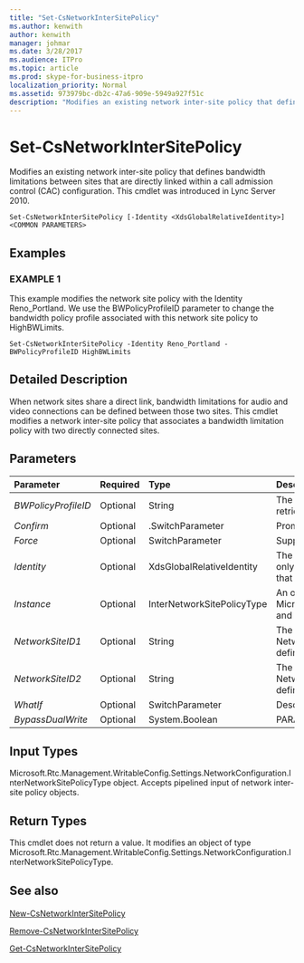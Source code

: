 ```yaml
---
title: "Set-CsNetworkInterSitePolicy"
ms.author: kenwith
author: kenwith
manager: johmar
ms.date: 3/28/2017
ms.audience: ITPro
ms.topic: article
ms.prod: skype-for-business-itpro
localization_priority: Normal
ms.assetid: 973979bc-db2c-47a6-909e-5949a927f51c
description: "Modifies an existing network inter-site policy that defines bandwidth limitations between sites that are directly linked within a call admission control (CAC) configuration. This cmdlet was introduced in Lync Server 2010."
---
```


# Set-CsNetworkInterSitePolicy
 
Modifies an existing network inter-site policy that defines bandwidth limitations between sites that are directly linked within a call admission control (CAC) configuration. This cmdlet was introduced in Lync Server 2010.
  
```
Set-CsNetworkInterSitePolicy [-Identity <XdsGlobalRelativeIdentity>] <COMMON PARAMETERS>

```

## Examples

### EXAMPLE 1

This example modifies the network site policy with the Identity Reno_Portland. We use the BWPolicyProfileID parameter to change the bandwidth policy profile associated with this network site policy to HighBWLimits.
  
```
Set-CsNetworkInterSitePolicy -Identity Reno_Portland -BWPolicyProfileID HighBWLimits
```

## Detailed Description

When network sites share a direct link, bandwidth limitations for audio and video connections can be defined between those two sites. This cmdlet modifies a network inter-site policy that associates a bandwidth limitation policy with two directly connected sites.
  
## Parameters

|**Parameter**|**Required**|**Type**|**Description**|
|:-----|:-----|:-----|:-----|
| _BWPolicyProfileID_ <br/> |Optional  <br/> |String  <br/> |The Identity of the bandwidth policy profile that will define the limitations for this site policy. You can retrieve a list of available profiles by calling the **Get-CsNetworkBandwidthPolicyProfile** cmdlet. <br/> |
| _Confirm_ <br/> |Optional  <br/> |.SwitchParameter  <br/> |Prompts you for confirmation before executing the command.  <br/> |
| _Force_ <br/> |Optional  <br/> |SwitchParameter  <br/> |Suppresses any confirmation prompts that would otherwise be displayed before making changes.  <br/> |
| _Identity_ <br/> |Optional  <br/> |XdsGlobalRelativeIdentity  <br/> |The unique identifier of the network site policy you want to modify. Network site policies are created only at the global scope, so this identifier does not need to specify a scope. Instead, it contains a string that is a unique name that identifies that site policy.  <br/> |
| _Instance_ <br/> |Optional  <br/> |InterNetworkSitePolicyType  <br/> |An object reference to a site policy that has been modified in memory. This object must be of type Microsoft.Rtc.Management.WritableConfig.Settings.NetworkConfiguration.InterNetworkSitePolicyType, and can be retrieved by calling the **Get-CsNetworkInterSitePolicy** cmdlet. <br/> |
| _NetworkSiteID1_ <br/> |Optional  <br/> |String  <br/> |The Identity (NetworkSiteID) of one of the two sites associated with this policy. The combination of NetworkSiteID1 and NetworkSiteID2 must be unique (for example, you can't have two site policies defined that connect Reno and Portland).  <br/> |
| _NetworkSiteID2_ <br/> |Optional  <br/> |String  <br/> |The Identity (NetworkSiteID) of one of the two sites associated with this policy. The combination of NetworkSiteID1 and NetworkSiteID2 must be unique (for example, you can't have two site policies defined that connect Reno and Portland).  <br/> |
| _WhatIf_ <br/> |Optional  <br/> |SwitchParameter  <br/> |Describes what would happen if you executed the command without actually executing the command.  <br/> |
| _BypassDualWrite_ <br/> |Optional  <br/> |System.Boolean  <br/> |PARAMVALUE: $true | $false  <br/> |
   
## Input Types

Microsoft.Rtc.Management.WritableConfig.Settings.NetworkConfiguration.InterNetworkSitePolicyType object. Accepts pipelined input of network inter-site policy objects.
  
## Return Types

This cmdlet does not return a value. It modifies an object of type Microsoft.Rtc.Management.WritableConfig.Settings.NetworkConfiguration.InterNetworkSitePolicyType.
  
## See also

#### 

[New-CsNetworkInterSitePolicy](new-csnetworkintersitepolicy.md)
  
[Remove-CsNetworkInterSitePolicy](remove-csnetworkintersitepolicy.md)
  
[Get-CsNetworkInterSitePolicy](get-csnetworkintersitepolicy.md)


